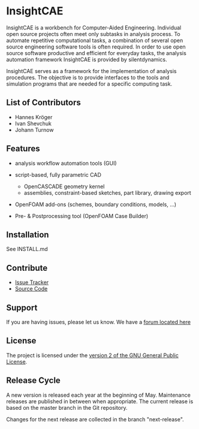 InsightCAE
==========

InsightCAE is a workbench for Computer-Aided Engineering. Individual open source projects often meet only subtasks in analysis process. To automate repetitive computational tasks, a combination of several open source engineering software tools is often required. In order to use open source software productive and efficient for everyday tasks, the analysis automation framework InsightCAE is provided by silentdynamics.

InsightCAE serves as a framework for the implementation of analysis procedures. The objective is to provide interfaces to the tools and simulation programs that are needed for a specific computing task.

List of Contributors
--------------------

- Hannes Kröger
- Ivan Shevchuk
- Johann Turnow

Features
--------

- analysis workflow automation tools (GUI)
- script-based, fully parametric CAD

    - OpenCASCADE geometry kernel
    - assemblies, constraint-based sketches, part library, drawing export

- OpenFOAM add-ons (schemes, boundary conditions, models, ...)
- Pre- & Postprocessing tool (OpenFOAM Case Builder)

Installation
------------

See INSTALL.md

Contribute
----------

- [Issue Tracker](https://github.com/hkroeger/insightcae/issues)
- [Source Code](https://github.com/hkroeger/insightcae)

Support
-------

If you are having issues, please let us know.
We have a [forum located here](https://groups.google.com/forum/#!forum/insightcae)

License
-------

The project is licensed under the [version 2 of the GNU General Public License](http://www.gnu.org/licenses/old-licenses/gpl-2.0.html).


Release Cycle
-------------

A new version is released each year at the beginning of May.
Maintenance releases are published in between when appropriate.
The current release is based on the master branch in the Git repository.

Changes for the next release are collected in the branch "next-release".

